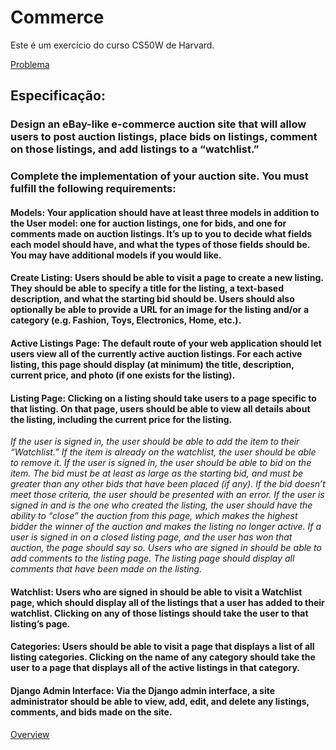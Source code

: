 # Commerce
Este é um exercício do curso CS50W de Harvard.

[Problema](https://cs50.harvard.edu/web/2020/projects/2/commerce/)

## Especificação: 
  ### Design an eBay-like e-commerce auction site that will allow users to post auction listings, place bids on listings, comment on those listings, and add listings to a “watchlist.”
  ### Complete the implementation of your auction site. You must fulfill the following requirements:

  #### Models: Your application should have at least three models in addition to the User model: one for auction listings, one for bids, and one for comments made on auction listings. It’s up to you to decide what fields each model should have, and what the types of those fields should be. You may have additional models if you would like.<br>
  #### Create Listing: Users should be able to visit a page to create a new listing. They should be able to specify a title for the listing, a text-based description, and what the starting bid should be. Users should also optionally be able to provide a URL for an image for the listing and/or a category (e.g. Fashion, Toys, Electronics, Home, etc.).
  #### Active Listings Page: The default route of your web application should let users view all of the currently active auction listings. For each active listing, this page should display (at minimum) the title, description, current price, and photo (if one exists for the listing).
  #### Listing Page: Clicking on a listing should take users to a page specific to that listing. On that page, users should be able to view all details about the listing, including the current price for the listing.
  *If the user is signed in, the user should be able to add the item to their “Watchlist.” If the item is already on the watchlist, the user should be able to remove it.*
  *If the user is signed in, the user should be able to bid on the item. The bid must be at least as large as the starting bid, and must be greater than any other bids that have been placed (if any). If the bid doesn’t meet those criteria, the user should be presented with an error.*
  *If the user is signed in and is the one who created the listing, the user should have the ability to “close” the auction from this page, which makes the highest bidder the winner of the auction and makes the listing no longer active.*
  *If a user is signed in on a closed listing page, and the user has won that auction, the page should say so.*
  *Users who are signed in should be able to add comments to the listing page. The listing page should display all comments that have been made on the listing.*
  #### Watchlist: Users who are signed in should be able to visit a Watchlist page, which should display all of the listings that a user has added to their watchlist. Clicking on any of those listings should take the user to that listing’s page.
  #### Categories: Users should be able to visit a page that displays a list of all listing categories. Clicking on the name of any category should take the user to a page that displays all of the active listings in that category.
  #### Django Admin Interface: Via the Django admin interface, a site administrator should be able to view, add, edit, and delete any listings, comments, and bids made on the site.


[Overview](https://youtu.be/wFkgj-PMu9g?si=UzIeQXnH691HpFR7)
